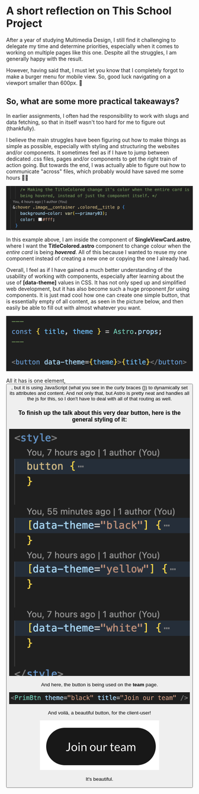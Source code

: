 # A short reflection on This School Project

After a year of studying Multimedia Design, I still find it challenging to delegate my time and determine priorities, especially when it comes to working on multiple pages like this one. Despite all the struggles, I am generally happy with the result.

However, having said that, I must let you know that I completely forgot to make a burger menu for mobile view. So, good luck navigating on a viewport smaller than 600px. 🤥

## So, what are some more practical takeaways?

In earlier assignments, I often had the responsibility to work with slugs and data fetching, so that in itself wasn't too hard for me to figure out (thankfully). 

I believe the main struggles have been figuring out how to make things as simple as possible, especially with styling and structuring the websites and/or components. It sometimes feel as if I have to jump between dedicated .css files, pages and/or components to get the right train of action going. But towards the end, I was actually able to figure out how to communicate "across" files, which probably would have saved me some hours 😵‍💫

![Screenshot](styling.png)

In this example above, I am inside the component of **SingleViewCard.astro**, where I want the **TitleColored.astro** component to change colour when the *entire card* is being ***hovered***. All of this because I wanted to reuse my one component instead of creating a new one or copying the one I already had. 

Overall, I feel as if I have gained a much better understanding of the usability of working with components, especially after learning about the use of **[data-theme]** values in CSS. It has not only sped up and simplified web development, but it has also become such a huge proponent *for* using components. It is just mad cool how one can create one simple button, that is essentially empty of all content, as seen in the picture below, and then easily be able to fill out with almost whatever you want.

![Screenshot button](btn1.png)

All it has is one element, *<button>*, but it is using JavaScript (what you see in the curly braces {}) to dynamically set its attributes and content. And not only that, but Astro is pretty neat and handles all the js for this, so I don't have to deal with all of that routing as well. 

### To finish up the talk about this very dear button, here is the general styling of it:

![Screenshot button](btn2.png)

And here, the button is being used on the **team** page.

![Screenshot button](btn-html.png)

And voilá, a beautiful button, for the client-user! 

![Screenshot button](btn-web.png)

It's beautiful. 

